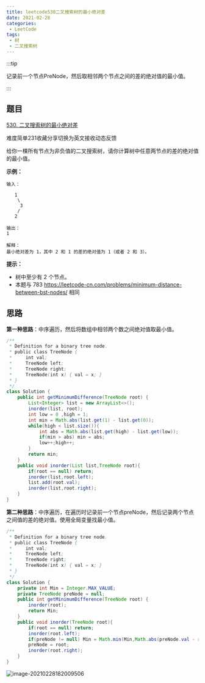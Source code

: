 ```yaml
---
title: leetcode530二叉搜索树的最小绝对差
date: 2021-02-28
categories:
 - LeetCode
tags:
 - 树
 - 二叉搜索树
---
```


:::tip

记录前一个节点PreNode，然后取相邻两个节点之间的差的绝对值的最小值。

:::

<!-- more -->

## 题目

[530. 二叉搜索树的最小绝对差](https://leetcode-cn.com/problems/minimum-absolute-difference-in-bst/)

难度简单231收藏分享切换为英文接收动态反馈

给你一棵所有节点为非负值的二叉搜索树，请你计算树中任意两节点的差的绝对值的最小值。

**示例：**

```
输入：

   1
    \
     3
    /
   2

输出：
1

解释：
最小绝对差为 1，其中 2 和 1 的差的绝对值为 1（或者 2 和 3）。
```

 

**提示：**

- 树中至少有 2 个节点。
- 本题与 783 https://leetcode-cn.com/problems/minimum-distance-between-bst-nodes/ 相同

## 思路

**第一种思路**：中序遍历，然后将数组中相邻两个数之间绝对值取最小值。

```java
/**
 * Definition for a binary tree node.
 * public class TreeNode {
 *     int val;
 *     TreeNode left;
 *     TreeNode right;
 *     TreeNode(int x) { val = x; }
 * }
 */
class Solution {
    public int getMinimumDifference(TreeNode root) {
        List<Integer> list = new ArrayList<>();
        inorder(list, root);
        int low = 0 ,high = 1;
        int min = Math.abs(list.get(1) - list.get(0));
        while(high < list.size()){
            int abs = Math.abs(list.get(high) - list.get(low));
            if(min > abs) min = abs;
            low++;high++;
        }
        return min;
    }
    public void inorder(List list,TreeNode root){
        if(root == null) return;
        inorder(list,root.left);
        list.add(root.val);
        inorder(list,root.right);
    }
}
```

**第二种思路**：中序遍历，在遍历时记录前一个节点preNode，然后记录两个节点之间值的差的绝对值。使用全局变量找最小值。

```java
/**
 * Definition for a binary tree node.
 * public class TreeNode {
 *     int val;
 *     TreeNode left;
 *     TreeNode right;
 *     TreeNode(int x) { val = x; }
 * }
 */
class Solution {
    private int Min = Integer.MAX_VALUE;
    private TreeNode preNode = null;
    public int getMinimumDifference(TreeNode root) {
        inorder(root);
        return Min;
    }
    public void inorder(TreeNode root){
        if(root == null) return;
        inorder(root.left);
        if(preNode != null) Min = Math.min(Min,Math.abs(preNode.val - root.val));
        preNode = root;
        inorder(root.right);
    }
}
```

![image-20210228182009506](https://i.loli.net/2021/02/28/ryGHkn6IZtBvXCi.png)
